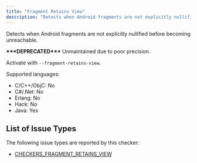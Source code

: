 ```yaml
---
title: "Fragment Retains View"
description: "Detects when Android fragments are not explicitly nullified before becoming unreachable."
---
```


Detects when Android fragments are not explicitly nullified before becoming unreachable.

**\*\*\*DEPRECATED\*\*\*** Unmaintained due to poor precision.

Activate with `--fragment-retains-view`.

Supported languages:
- C/C++/ObjC: No
- C#/.Net: No
- Erlang: No
- Hack: No
- Java: Yes



## List of Issue Types

The following issue types are reported by this checker:
- [CHECKERS_FRAGMENT_RETAINS_VIEW](/docs/next/all-issue-types#checkers_fragment_retains_view)
